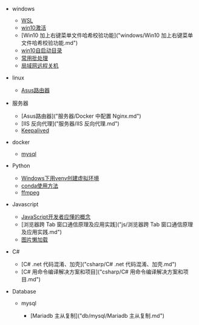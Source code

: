 - windows

  - [WSL](windows/wsl.md "WSL 开启及配置")
  - [win10激活](windows/win10激活.md)
  - [Win10 加上右键菜单文件哈希校验功能]("windows/Win10 加上右键菜单文件哈希校验功能.md")
  - [win10自启动目录](windows/win10自启动目录.md)
  - [常用批处理](windows/常用批处理.md)
  - [局域网远程关机](windows/局域网远程关机.md)

- linux

  - [Asus路由器](linux/asus.md)

- 服务器

  - [Asus路由器]("服务器/Docker 中配置 Nginx.md")
  - [IIS 反向代理]("服务器/IIS 反向代理.md")
  - [Keepalived](服务器/Keepalived.md)
  
- docker

  - [mysql](docker/mysql.md)

- Python

  - [Windows下用venv创建虚拟环境](python/Windows下用venv创建虚拟环境.md)
  - [conda使用方法](python/conda使用方法.md)
  - [ffmpeg](python/ffmpeg.md "py+ffmpeg的使用方法")

- Javascript

  - [JavaScript开发者应懂的概念](js/JavaScript开发者应懂的概念.md)
  - [浏览器跨 Tab 窗口通信原理及应用实践]("js/浏览器跨 Tab 窗口通信原理及应用实践.md")
  - [图片懒加载](js/图片懒加载.md)
  
- C#

  - [C# .net 代码混淆、加壳]("csharp/C# .net 代码混淆、加壳.md")
  - [C# 用命令编译解决方案和项目]("csharp/C# 用命令编译解决方案和项目.md")
  
- Database

  - mysql
  
    - [Mariadb 主从复制]("db/mysql/Mariadb 主从复制.md")